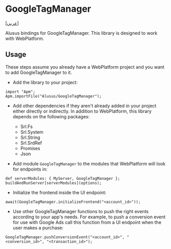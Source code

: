 # GoogleTagManager
[[عربي]](readme.ar.md)

Alusus bindings for GoogleTagManager. This library is designed to work with WebPlatform.

## Usage

These steps assume you already have a WebPlatform project and you want to add GoogleTagManager to it.

* Add the library to your project:

```
import "Apm";
Apm.importFile("Alusus/GoogleTagManager");
```

* Add other dependencies if they aren't already added in your project either directly or indirectly.
  In addition to WebPlatform, this library depends on the following packages:
  * Srl.Fs
  * Srl.System
  * Srl.String
  * Srl.SrdRef
  * Promises
  * Json

* Add module `GoogleTagManager` to the modules that WebPlatform will look for endpoints in:

```
def serverModules: { MyServer, GoogleTagManager };
buildAndRunServer[serverModules](options);
```

* Initialize the frontend inside the UI endpoint:

```
await(GoogleTagManager.initializeFrontend("<account_id>"));
```

* Use other GoogleTagManager functions to push the right events according to your app's needs. For example, to push
  a conversion event for use with Google Ads call this function from a UI endpoint when the user makes a purchase:

```
GoogleTagManager.pushConversionEvent("<account_id>", "<conversion_id>", "<transaction_id>");
```

